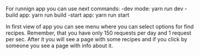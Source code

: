 For runnign app you can use next commands:
-dev mode: yarn run dev
-build app: yarn run build
-start app: yarn run start

In first view of app you can see menu where you can select options for find recipes. Remember, that you have only 150 requests per day and 1 request per sec. After it you will see a page with some recipes and if you click by someone you see a page with info about it.
